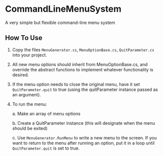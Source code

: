 # CommandLineMenuSystem
A very simple but flexible command-line menu system 

## How To Use
1. Copy the files `MenuGenerator.cs`, `MenuOptionBase.cs`, `QuitParameter.cs` into your project.
2. All new menu options should inherit from MenuOptionBase.cs, and override the abstract functions to implement whatever functionality is desired.
3. If the menu option needs to close the original menu, have it set `QuitParameter.quit` to true (using the quitParameter instance passed as an argument).
4. To run the menu:

   a. Make an array of menu options
   
   b. Create a QuitParameter instance (this will designate when the menu should be exited)
   
   c. Use `MenuGenerator.RunMenu` to write a new menu to the screen. If you want to return to the menu after running an option, put it in a loop until `QuitParameter.quit` is set to true.
  
